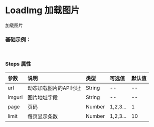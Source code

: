 # LoadImg 加载图片 <Badge text="news" type="error"/>
加载图片
### 基础示例：

<div class="leeblock">
    <div class="leesource">
      <lee-input-number v-model="cur" :min="1"></lee-input-number>
      <lee-loadimg url="https://picsum.photos/v2/list" imgurl="download_url" :page="cur" :limit="50"></lee-loadimg>
    </div>
<lee-code>
    
```html

```
```html

```
</lee-code>
</div>


### Steps 属性

参数|说明|类型|可选值|默认值
:------|:------|:------|:------|:------
url|动态加载图片的API地址|String|--|--
imgurl|图片地址字段|String|--|--
page|页码|Number|1,2,3...|1
limit|每页显示条数|Number|1,2,3...|10
<script>
    export default {
        data() {
              return {
                cur:1
              }
          },
          methods:{
            
          }
    }
</script>
<style scoped>

</style>